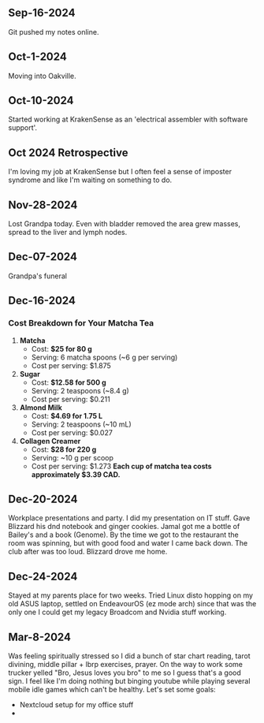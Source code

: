 ## Sep-16-2024
Git pushed my notes online.
## Oct-1-2024
Moving into Oakville.
## Oct-10-2024
Started working at KrakenSense as an 'electrical assembler with software support'.
## Oct 2024 Retrospective
I'm loving my job at KrakenSense but I often feel a sense of imposter syndrome and like I'm waiting on something to do.
## Nov-28-2024
Lost Grandpa today. Even with bladder removed the area grew masses, spread to the liver and lymph nodes.
## Dec-07-2024
Grandpa's funeral
## Dec-16-2024
### Cost Breakdown for Your Matcha Tea
1. **Matcha**  
	 - Cost: **$25 for 80 g**  
	 - Serving: 6 matcha spoons (~6 g per serving)  
	 - Cost per serving: $1.875
2. **Sugar**  
	 - Cost: **$12.58 for 500 g**  
	 - Serving: 2 teaspoons (~8.4 g)  
	 - Cost per serving: $0.211
3. **Almond Milk**  
	 - Cost: **$4.69 for 1.75 L**  
	 - Serving: 2 teaspoons (~10 mL)  
	 - Cost per serving: $0.027
4. **Collagen Creamer**  
	 - Cost: **$28 for 220 g**  
	 - Serving: ~10 g per scoop  
	 - Cost per serving: $1.273
**Each cup of matcha tea costs approximately $3.39 CAD.**
## Dec-20-2024
Workplace presentations and party. I did my presentation on IT stuff. Gave Blizzard his dnd notebook and ginger cookies. Jamal got me a bottle of Bailey's and a book (Genome). By the time we got to the restaurant the room was spinning, but with good food and water I came back down. The club after was too loud. Blizzard drove me home.
## Dec-24-2024
Stayed at my parents place for two weeks. Tried Linux disto hopping on my old ASUS laptop, settled on EndeavourOS (ez mode arch) since that was the only one I could get my legacy Broadcom and Nvidia stuff working.
## Mar-8-2024
Was feeling spiritually stressed so I did a bunch of star chart reading, tarot divining, middle pillar + lbrp exercises, prayer. On the way to work some trucker yelled "Bro, Jesus loves you bro" to me so I guess that's a good sign.
I feel like I'm doing nothing but binging youtube while playing several mobile idle games which can't be healthy. Let's set some goals:
- Nextcloud setup for my office stuff
- 